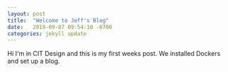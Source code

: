 ```yaml
---
layout: post
title:  "Welcome to Jeff's Blog"
date:   2019-09-07 09:54:10 -0700
categories: jekyll update
---
```

Hi I'm in CIT Design and this is my first weeks post. We installed Dockers and set up a blog. 


